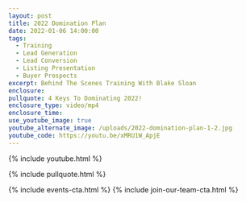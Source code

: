 ```yaml
---
layout: post
title: 2022 Domination Plan
date: 2022-01-06 14:00:00
tags:
  - Training
  - Lead Generation
  - Lead Conversion
  - Listing Presentation
  - Buyer Prospects
excerpt: Behind The Scenes Training With Blake Sloan
enclosure:
pullquote: 4 Keys To Dominating 2022!
enclosure_type: video/mp4
enclosure_time:
use_youtube_image: true
youtube_alternate_image: /uploads/2022-domination-plan-1-2.jpg
youtube_code: https://youtu.be/xMRU1W_ApjE
---
```

{% include youtube.html %}

{% include pullquote.html %}

{% include events-cta.html %} {% include join-our-team-cta.html %}
